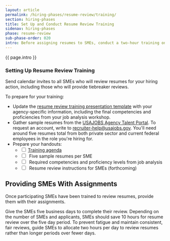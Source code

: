 ```yaml
---
layout: article
permalink: /hiring-phases/resume-review/training/
section: hiring-phases
title: Set Up and Conduct Resume Review Training
sidenav: hiring-phases
phase: resume-review
sub-phase-order: 020
intro: Before assigning resumes to SMEs, conduct a two-hour training on resume review. Optionally, follow your training by assigning resumes and holding a one hour review session where SMEs can raise questions.
---
```


<p class="usa-intro">
  {{ page.intro }}
</p>

### Setting Up Resume Review Training

Send calendar invites to all SMEs who will review resumes for your hiring action, including those who will provide tiebreaker reviews.


To prepare for your training:
<ul>
  <li>
    Update the <a href="{{ site.baseurl }}/toolkit/resume-review/sme-training-resume-review.pptx">resume review training presentation template</a> with your agency-specific information, including the final competencies and proficiencies from your job analysis workshop.
  </li>
  <li>
    Gather sample resumes from the <a href="https://agencyportal.usajobs.gov/">USAJOBS Agency Talent Portal</a>. To request an account, write to <a href="mailto:recruiter-help@usajobs.gov">recruiter-help@usajobs.gov</a>. You'll need around five resumes total from both private sector and current federal employees in the role you're hiring for.  
  </li>
  <li>
    Prepare your handouts:
    <ul>
      <li>
        <input type="checkbox" name="item1">&nbsp;<a href="{{ site.baseurl }}/toolkit/resume-review/resume-review-training-agenda/">Training agenda</a></li>
      <li>
        <input type="checkbox" name="item2">&nbsp; Five sample resumes per SME
      </li>
      <li>
        <input type="checkbox" name="item3">&nbsp; Required competencies and proficiency levels from job analysis
      </li>
      <li>
        <input type="checkbox" name="item4">&nbsp; Resume review instructions for SMEs (forthcoming)
      </li>
    </ul>
  </li>
</ul>


## Providing SMEs With Assignments

Once participating SMEs have been trained to review resumes, provide them with their assignments.

Give the SMEs five business days to complete their review. Depending on the number of SMEs and applicants, SMEs should save 10 hours for resume review over the five day period. To prevent fatigue and maintain consistent, fair reviews, guide SMEs to allocate two hours per day to review resumes rather than longer periods over fewer days.
